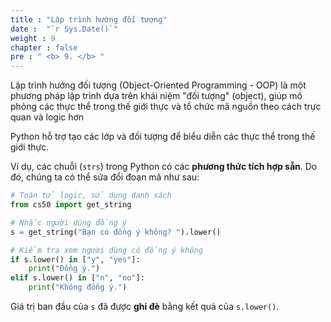 ```yaml
---
title : "Lập trình hướng đối tượng"
date :  "`r Sys.Date()`" 
weight : 9 
chapter : false
pre : " <b> 9. </b> "
---
```

Lập trình hướng đối tượng (Object-Oriented Programming - OOP) là một phương pháp lập trình dựa trên khái niệm "đối tượng" (object), giúp mô phỏng các thực thể trong thế giới thực và tổ chức mã nguồn theo cách trực quan và logic hơn

Python hỗ trợ tạo các lớp và đối tượng để biểu diễn các thực thể trong thế giới thực.

Ví dụ, các chuỗi (`strs`) trong Python có các **phương thức tích hợp sẵn**. Do đó, chúng ta có thể sửa đổi đoạn mã như sau:

```python
# Toán tử logic, sử dụng danh sách
from cs50 import get_string

# Nhắc người dùng đồng ý
s = get_string("Bạn có đồng ý không? ").lower()

# Kiểm tra xem người dùng có đồng ý không
if s.lower() in ["y", "yes"]:
    print("Đồng ý.")
elif s.lower() in ["n", "no"]:
    print("Không đồng ý.")
```

Giá trị ban đầu của `s` đã được **ghi đè** bằng kết quả của `s.lower()`.
